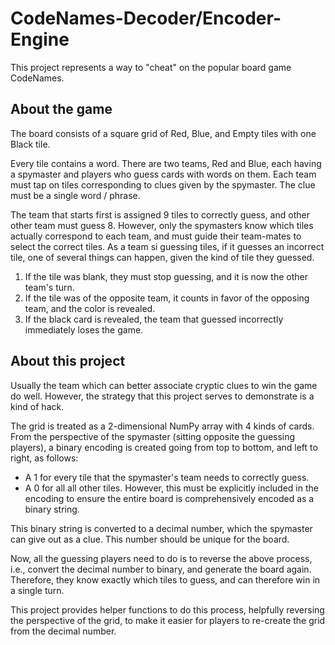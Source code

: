 # CodeNames-Decoder/Encoder-Engine

This project represents a way to "cheat" on the popular board game CodeNames.

## About the game

The board consists of a square grid of Red, Blue, and Empty tiles with one Black tile.

Every tile contains a word. There are two teams, Red and Blue, each having a spymaster and players who guess cards with words on them. Each team must tap on tiles corresponding to clues given by the spymaster. The clue must be a single word / phrase.

The team that starts first is assigned 9 tiles to correctly guess, and other other team must guess 8. However, only the spymasters know which tiles actually correspond to each team, and must guide their team-mates to select the correct tiles. As a team si guessing tiles, if it guesses an incorrect tile, one of several things can happen, given the kind of tile they guessed.

1. If the tile was blank, they must stop guessing, and it is now the other team's turn.
2. If the tile was of the opposite team, it counts in favor of the opposing team, and the color is revealed.
3. If the black card is revealed, the team that guessed incorrectly immediately loses the game.

## About this project
Usually the team which can better associate cryptic clues to win the game do well. However, the strategy that this project serves to demonstrate is a kind of hack.

The grid is treated as a 2-dimensional NumPy array with 4 kinds of cards. From the perspective of the spymaster (sitting opposite the guessing players), a binary encoding is created going from top to bottom, and left to right, as follows:

- A 1 for every tile that the spymaster's team needs to correctly guess.
- A 0 for all all other tiles. However, this must be explicitly included in the encoding to ensure the entire board is comprehensively encoded as a binary string.

This binary string is converted to a decimal number, which the spymaster can give out as a clue. This number should be unique for the board. 

Now, all the guessing players need to do is to reverse the above process, i.e., convert the decimal number to binary, and generate the board again. Therefore, they know exactly which tiles to guess, and can therefore win in a single turn.

This project provides helper functions to do this process, helpfully reversing the perspective of the grid, to make it easier for players to re-create the grid from the decimal number.